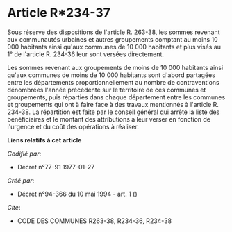 # Article R*234-37

Sous réserve des dispositions de l'article R. 263-38, les sommes revenant aux communautés urbaines et autres groupements
comptant au moins 10 000 habitants ainsi qu'aux communes de 10 000 habitants et plus visés au 1° de l'article R. 234-36 leur
sont versées directement.

Les sommes revenant aux groupements de moins de 10 000 habitants ainsi qu'aux communes de moins de 10 000 habitants sont
d'abord partagées entre les départements proportionnellement au nombre de contraventions dénombrées l'année précédente sur le
territoire de ces communes et groupements, puis réparties dans chaque département entre les communes et groupements qui ont à
faire face à des travaux mentionnés à l'article R. 234-38. La répartition est faite par le conseil général qui arrête la
liste des bénéficiaires et le montant des attributions à leur verser en fonction de l'urgence et du coût des opérations à
réaliser.

**Liens relatifs à cet article**

_Codifié par_:

  - Décret n°77-91 1977-01-27

_Créé par_:

  - Décret n°94-366 du 10 mai 1994 - art. 1 ()

_Cite_:

  - CODE DES COMMUNES R263-38, R234-36, R234-38
